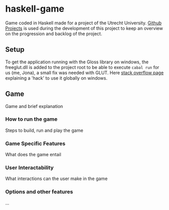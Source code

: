 # haskell-game
Game coded in Haskell made for a project of the Utrecht University. 
[Github Projects](https://docs.github.com/en/issues/planning-and-tracking-with-projects) is used during the development of this project to keep an overview on the progression and backlog of the project.

## Setup
To get the application running with the Gloss library on windows, the freeglut.dll is added to the project root to be able to execute `cabal run`
for us (me, Jona), a small fix was needed with GLUT. 
Here [stack overflow page](https://stackoverflow.com/questions/8956387/cant-get-freeglut-to-work-with-haskell-on-windows) explaining a 'hack' to use it globally on windows.

## Game
Game and brief explanation

### How to run the game
Steps to build, run and play the game

### Game Specific Features
What does the game entail

### User Interactability
What interactions can the user make in the game

### Options and other features
...
